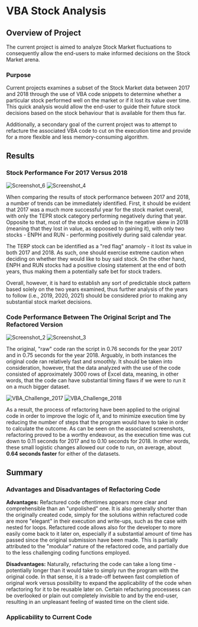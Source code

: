 # VBA Stock Analysis

## Overview of Project
The current project is aimed to analyze Stock Market fluctuations to consequently allow the end-users to make informed decisions on the Stock Market arena.
### Purpose
Current projects examines a subset of the Stock Market data between 2017 and 2018 through the use of VBA code snippets to determine whether a particular stock performed well on the market or if it lost its value over time. This quick analysis would allow the end-user to guide their future stock decisions based on the stock behaviour that is available for them thus far.

Additionally, a secondary goal of the current project was to attempt to refacture the associated VBA code to cut on the execution time and provide for a more flexible and less memory-consuming algorithm.
## Results

### Stock Performance For 2017 Versus 2018
![Screenshot_6](https://user-images.githubusercontent.com/99566803/158032126-68e0fb2d-e4ca-4c7e-9565-d28d3bc33708.png)
![Screenshot_4](https://user-images.githubusercontent.com/99566803/158032127-da797091-a4f6-472a-aff9-048d1be6752a.png)

When comparing the results of stock performance between 2017 and 2018, a number of trends can be immediately identified. First, it should be evident that 2017 was a much more successful year for the stock market overall, with only the TEPR stock category performing negatively during that year. Opposite to that, most of the stocks ended up in the negative skew in 2018 (meaning that they lost in value, as oppoosed to gaining it), with only two stocks - ENPH and RUN - performing positively during said calendar year.

The TERP stock can be identified as a "red flag" anamoly - it lost its value in both 2017 and 2018. As such, one should exercise extreme caution when deciding on whether they would like to buy said stock. On the other hand, ENPH and RUN stocks had a positive closing statement at the end of both years, thus making them a potentially safe bet for stock traders.

Overall, however, it is hard to establish any sort of predictable stock pattern based solely on the two years examined, thus further analysis of the years to follow (i.e., 2019, 2020, 2021) should be considered prior to making any substantial stock market decisions.

### Code Performance Between The Original Script and The Refactored Version
![Screenshot_2](https://user-images.githubusercontent.com/99566803/158032132-dbcebff2-d9bc-45c0-a742-f6bbb4040659.png)
![Screenshot_3](https://user-images.githubusercontent.com/99566803/158032133-ade7f52f-44ad-45bc-b838-3a21a74a4a47.png)

The original, "raw" code ran the script in 0.76 seconds for the year 2017 and in 0.75 seconds for the year 2018. Arguably, in both instances the original code ran relatively fast and smoothly. It should be taken into consideration, however, that the data analyzed with the use of the code consisted of approximately 3000 rows of Excel data, meaning, in other words, that the code can have substantial timing flaws if we were to run it on a much bigger dataset.

![VBA_Challenge_2017](https://user-images.githubusercontent.com/99566803/158032139-74600d68-9b55-4004-a3b6-a6abfee85968.png)
![VBA_Challenge_2018](https://user-images.githubusercontent.com/99566803/158032141-c1cc1a1a-aa54-46a7-8d4a-c8113631b75b.png)

As a result, the process of refactoring have been applied to the original code in order to improve the logic of it, and to minimize execution time by reducing the number of steps that the program would have to take in order to calculate the outcome. As can be seen on the associated screenshots, refactoring proved to be a worthy endeavour, as the execution time was cut down to 0.11 seconds for 2017 and to 0.10 seconds for 2018. In other words, these small logistic changes allowed our code to run, on average, about **0.64 seconds faster** for either of the datasets.


## Summary

### Advantages and Disadvantages of Refactoring Code
**Advantages:**
Refactured code oftentimes appears more clear and comprehensible than an "unpolished" one. It is also generally shorter than the originally created code, simply for the solutions within refactured code are more "elegant" in their execution and write-ups, such as the case with nested for loops.
Refactured code allows also for the developer to more easily come back to it later on, especially if a substantial amount of time has passed since the original submission have been made. This is partially attributed to the "modular" nature of the refactored code, and partially due to the less challenging coding functions employed.

**Disadvantages:**
Naturally, refacturing the code can take a long time - potentially longer than it would take to simply run the program with the original code. In that sense, it is a trade-off between fast completion of original work versus possibility to expand the applicability of the code when refactoring for it to be reusable later on.
Certain refacturing processess can be overlooked or plain out completely invisible to and by the end-user, resulting in an unpleasant feeling of wasted time on the client side.


### Applicability to Current Code

